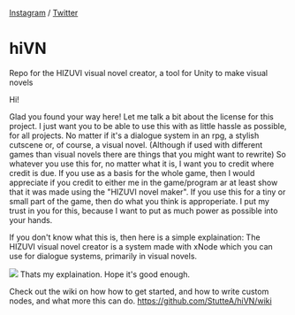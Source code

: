 [Instagram](https://www.instagram.com/hizuvia/)
 / [Twitter](https://twitter.com/hizuvi)

# hiVN
Repo for the HIZUVI visual novel creator, a tool for Unity to make visual novels

Hi!

Glad you found your way here! 
Let me talk a bit about the license for this project.
I just want you to be able to use this with as little hassle as possible, for all projects. No matter if it's a dialogue system in an rpg, a stylish cutscene or, of course, a visual novel. (Although if used with different games than visual novels there are things that you might want to rewrite)
So whatever you use this for, no matter what it is, I want you to credit where credit is due. If you use as a basis for the whole game, then I would appreciate if you credit to either me in the game/program ar at least show that it was made using the "HIZUVI novel maker".
If you use this for a tiny or small part of the game, then do what you think is approperiate. I put my trust in you for this, because I want to put as much power as possible into your hands.


If you don't know what this is, then here is a simple explaination:
The HIZUVI visual novel creator is a system made with xNode which you can use for dialogue systems, primarily in visual novels.

![]( https://user-images.githubusercontent.com/64695616/82303542-5dcef600-99bb-11ea-8a97-7a40c319d2a9.png)
Thats my explaination. Hope it's good enough.

Check out the wiki on how how to get started, and how to write custom nodes, and what more this can do.
https://github.com/StutteA/hiVN/wiki
